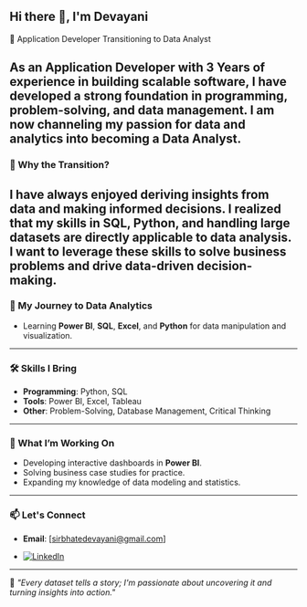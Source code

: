 ## Hi there 👋, I'm Devayani

🌟 Application Developer Transitioning to Data Analyst  

As an **Application Developer** with 3 Years of experience in building scalable software, I have developed a strong foundation in **programming**, **problem-solving**, and **data management**.
I am now channeling my passion for data and analytics into becoming a **Data Analyst**.
--
### 🔄 Why the Transition?  
I have always enjoyed deriving insights from data and making informed decisions. I realized that my skills in **SQL, Python**, and handling large datasets are directly applicable to data analysis.
I want to leverage these skills to solve business problems and drive data-driven decision-making.
---



### 🚀 My Journey to Data Analytics  
- Learning **Power BI**, **SQL**, **Excel**, and **Python** for data manipulation and visualization.  
---

### 🛠️ Skills I Bring  
- **Programming**: Python, SQL  
- **Tools**: Power BI, Excel, Tableau  
- **Other**: Problem-Solving, Database Management, Critical Thinking  

---

### 🌱 What I’m Working On  
- Developing interactive dashboards in **Power BI**.  
- Solving business case studies for practice.  
- Expanding my knowledge of data modeling and statistics.  

---

### 📫 Let's Connect  
- **Email**: [sirbhatedevayani@gmail.com]
  
- [![LinkedIn](https://img.shields.io/badge/LinkedIn-0A66C2?style=flat&logo=linkedin&logoColor=white)](https://www.linkedin.com/in/devayani-shirbhate/)  
---

🌟 *"Every dataset tells a story; I'm passionate about uncovering it and turning insights into action."*
<!--
**Devayanicommit/Devayanicommit** is a ✨ _special_ ✨ repository because its `README.md` (this file) appears on your GitHub profile.

Here are some ideas to get you started:

- 🔭 I’m currently working on ...
- 🌱 I’m currently learning ...
- 👯 I’m looking to collaborate on ...
- 🤔 I’m looking for help with ...
- 💬 Ask me about ...
- 📫 How to reach me: ...
- 😄 Pronouns: ...
- ⚡ Fun fact: ...
-->

